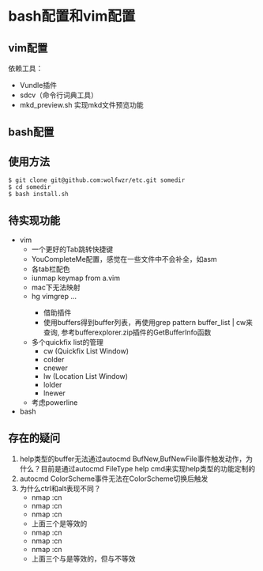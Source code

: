 bash配置和vim配置
=================


vim配置
-------

依赖工具：
- Vundle插件
- sdcv（命令行词典工具）
- mkd_preview.sh 实现mkd文件预览功能

bash配置
--------


使用方法
--------

```
$ git clone git@github.com:wolfwzr/etc.git somedir
$ cd somedir
$ bash install.sh
```

待实现功能
----------

- vim
    - 一个更好的Tab跳转快捷键
    - YouCompleteMe配置，感觉在一些文件中不会补全，如asm
    - 各tab栏配色
    - iunmap keymap from a.vim
    - mac下无法映射<A-->
    - <Leader>hg vimgrep ... 
        - 借助插件
        - 使用buffers得到buffer列表，再使用grep pattern buffer_list | cw来查询, 参考bufferexplorer.zip插件的GetBufferInfo函数
    - 多个quickfix list的管理
        - cw (Quickfix List Window)
        - colder
        - cnewer
        - lw (Location List Window)
        - lolder
        - lnewer
    - 考虑powerline
- bash

存在的疑问
----------

1. help类型的buffer无法通过autocmd BufNew,BufNewFile事件触发动作，为什么？目前是通过autocmd FileType help cmd来实现help类型的功能定制的
2. autocmd ColorScheme事件无法在ColorScheme切换后触发
3. 为什么ctrl和alt表现不同？
    - nmap <C-n> :cn<CR>
    - nmap <C-N> :cn<CR>
    - nmap <C-S-n> :cn<CR>
    - 上面三个是等效的
    - nmap <A-n> :cn<CR>
    - nmap <A-N> :cn<CR>
    - nmap <A-S-n> :cn<CR>
    - 上面三个<A-N>与<A-S-n>是等效的，但与<A-n>不等效



